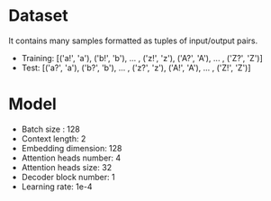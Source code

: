 # Dataset

It contains many samples formatted as tuples of input/output pairs.
- Training: [('a!', 'a'), ('b!', 'b'), ... , ('z!', 'z'), ('A?', 'A'), ... , ('Z?', 'Z')]
- Test: [('a?', 'a'), ('b?', 'b'), ... , ('z?', 'z'), ('A!', 'A'), ... , ('Z!', 'Z')]

# Model

- Batch size : 128
- Context length: 2
- Embedding dimension: 128
- Attention heads number: 4
- Attention heads size: 32
- Decoder block number: 1
- Learning rate: 1e-4

